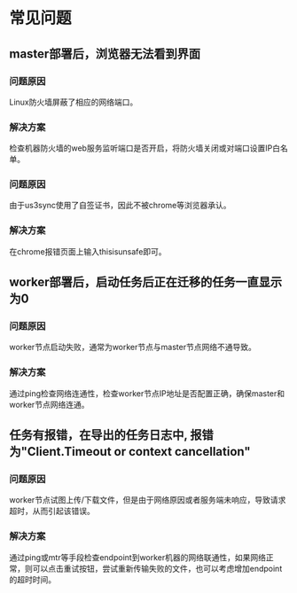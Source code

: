 # 常见问题

## master部署后，浏览器无法看到界面

### 问题原因

Linux防火墙屏蔽了相应的网络端口。

### 解决方案

检查机器防火墙的web服务监听端口是否开启，将防火墙关闭或对端口设置IP白名单。


### 问题原因

由于us3sync使用了自签证书，因此不被chrome等浏览器承认。

### 解决方案

在chrome报错页面上输入thisisunsafe即可。


## worker部署后，启动任务后正在迁移的任务一直显示为0

### 问题原因

worker节点启动失败，通常为worker节点与master节点网络不通导致。

### 解决方案

通过ping检查网络连通性，检查worker节点IP地址是否配置正确，确保master和worker节点网络连通。

## 任务有报错，在导出的任务日志中, 报错为"Client.Timeout or context cancellation"

### 问题原因

worker节点试图上传/下载文件，但是由于网络原因或者服务端未响应，导致请求超时，从而引起该错误。

### 解决方案

通过ping或mtr等手段检查endpoint到worker机器的网络联通性，如果网络正常，则可以点击重试按钮，尝试重新传输失败的文件，也可以考虑增加endpoint的超时时间。

